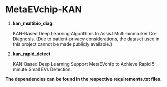 # __**MetaEVchip-KAN**__

1. **kan\_multibio\_diag:**

   KAN-Based Deep Learning Algorithms to Assist Multi-biomarker Co-Diagnosis. (Due to patient-privacy considerations, the dataset used in this project cannot be made publicly available.)


1. **kan\_rapid\_detect**

   KAN-Based Deep Learning Support MetaEVchip to Achieve Rapid 5-minute Small EVs Detection.
   
**The dependencies can be found in the respective requirements.txt files.**
